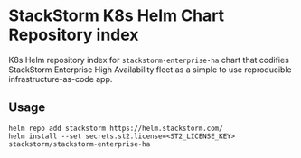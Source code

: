 # StackStorm K8s Helm Chart Repository index
K8s Helm repository index for `stackstorm-enterprise-ha` chart that codifies StackStorm Enterprise
High Availability fleet as a simple to use reproducible infrastructure-as-code app.

## Usage
```
helm repo add stackstorm https://helm.stackstorm.com/
helm install --set secrets.st2.license=<ST2_LICENSE_KEY> stackstorm/stackstorm-enterprise-ha
```
